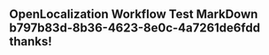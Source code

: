 <properties
ms.topic="hero-topic"
ms.test1="hero-topic"
ms.test2="test"/>

## OpenLocalization Workflow Test MarkDown b797b83d-8b36-4623-8e0c-4a7261de6fdd thanks!
